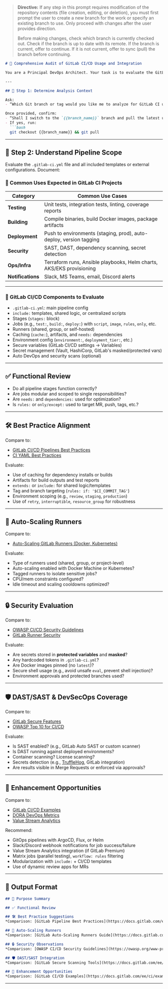 > **Directive:**
> If any step in this prompt requires modification of the repository contents (file creation, editing, or deletion), you must first prompt the user to create a new branch for the work or specify an existing branch to use. Only proceed with changes after the user provides direction.
> 
> Before making changes, check which branch is currently checked out. Check if the branch is up to date with its remote. If the branch is current, offer to continue. If it is not current, offer to sync (pull) the branch before continuing.
````markdown
# 🧪 Comprehensive Audit of GitLab CI/CD Usage and Integration

You are a Principal DevOps Architect. Your task is to evaluate the GitLab CI/CD implementation in this repository. Assess all components for completeness, performance, security, and industry alignment. Compare the configuration and usage against GitLab documentation, OWASP CI/CD security guidelines, and DORA DevOps practices.

---

## 🎯 Step 1: Determine Analysis Context

Ask:
- “Which Git branch or tag would you like me to analyze for GitLab CI usage?”

Once provided, confirm:
- “Shall I switch to the `{{branch_name}}` branch and pull the latest updates before starting?”
- If yes, run:
  ```bash
  git checkout {{branch_name}} && git pull
````

---

## 🧰 Step 2: Understand Pipeline Scope

Evaluate the `.gitlab-ci.yml` file and all included templates or external configurations. Document:

### 📌 Common Uses Expected in GitLab CI Projects

| Category          | Common Use Cases                                                     |
| ----------------- | -------------------------------------------------------------------- |
| **Testing**       | Unit tests, integration tests, linting, coverage reports             |
| **Building**      | Compile binaries, build Docker images, package artifacts             |
| **Deployment**    | Push to environments (staging, prod), auto-deploy, version tagging   |
| **Security**      | SAST, DAST, dependency scanning, secret detection                    |
| **Ops/Infra**     | Terraform runs, Ansible playbooks, Helm charts, AKS/EKS provisioning |
| **Notifications** | Slack, MS Teams, email, Discord alerts                               |

---

### 🧱 GitLab CI/CD Components to Evaluate

* `.gitlab-ci.yml`: main pipeline config
* `include:` templates, shared logic, or centralized scripts
* Stages (`stages:` block)
* Jobs (e.g., `test:`, `build:`, `deploy:`) with `script`, `image`, `rules`, `only`, etc.
* Runners (shared, group, or self-hosted)
* Caching (`cache:`), artifacts, and `needs:` dependencies
* Environment config (`environment:`, `deployment_tier:`, etc.)
* Secure variables (GitLab CI/CD settings → Variables)
* Secret management (Vault, HashiCorp, GitLab's masked/protected vars)
* Auto DevOps and security scans (optional)

---

## ✅ Functional Review

* Do all pipeline stages function correctly?
* Are jobs modular and scoped to single responsibilities?
* Are `needs:` and `dependencies:` used for optimization?
* Is `rules:` or `only/except:` used to target MR, push, tags, etc.?

---

## 🛠️ Best Practice Alignment

Compare to:

* [GitLab CI/CD Pipelines Best Practices](https://docs.gitlab.com/ee/ci/pipelines/best_practices.html)
* [CI YAML Best Practices](https://docs.gitlab.com/ee/ci/yaml/)

Evaluate:

* Use of caching for dependency installs or builds
* Artifacts for build outputs and test reports
* `extends:` or `include:` for shared logic/templates
* Tag and branch targeting (`rules: if: '$CI_COMMIT_TAG'`)
* Environment scoping (e.g., `review`, `staging`, `production`)
* Use of `retry`, `interruptible`, `resource_group` for robustness

---

## 🔄 Auto-Scaling Runners

Compare to:

* [Auto-Scaling GitLab Runners (Docker, Kubernetes)](https://docs.gitlab.com/runner/configuration/autoscale.html)

Evaluate:

* Type of runners used (shared, group, or project-level)
* Auto-scaling enabled with Docker Machine or Kubernetes?
* Tagged runners to isolate sensitive jobs?
* CPU/mem constraints configured?
* Idle timeout and scaling cooldowns optimized?

---

## 🔒 Security Evaluation

Compare to:

* [OWASP CI/CD Security Guidelines](https://owasp.org/www-project-cicd-security-guideline/)
* [GitLab Runner Security](https://docs.gitlab.com/runner/security/)

Evaluate:

* Are secrets stored in **protected variables** and **masked**?
* Any hardcoded tokens in `.gitlab-ci.yml`?
* Are Docker images pinned (no `latest`)?
* Secure shell usage (e.g., avoid unsafe `eval`, prevent shell injection)?
* Environment approvals and protected branches used?

---

## 🛡️ DAST/SAST & DevSecOps Coverage

Compare to:

* [GitLab Secure Features](https://docs.gitlab.com/ee/user/application_security/)
* [OWASP Top 10 for CI/CD](https://owasp.org/www-project-cicd-security-guideline/#top-10)

Evaluate:

* Is SAST enabled? (e.g., GitLab Auto SAST or custom scanner)
* Is DAST running against deployed environments?
* Container scanning? License scanning?
* Secrets detection (e.g., [TruffleHog](https://github.com/trufflesecurity/trufflehog), GitLab integration)
* Are results visible in Merge Requests or enforced via approvals?

---

## 🚀 Enhancement Opportunities

Compare to:

* [GitLab CI/CD Examples](https://docs.gitlab.com/ee/ci/examples/)
* [DORA DevOps Metrics](https://cloud.google.com/devops)
* [Value Stream Analytics](https://docs.gitlab.com/ee/user/analytics/value_stream_analytics.html)

Recommend:

* GitOps pipelines with ArgoCD, Flux, or Helm
* Slack/Discord webhook notifications for job success/failure
* Value Stream Analytics integration (if GitLab Premium)
* Matrix jobs (parallel testing), `workflow: rules` filtering
* Modularization with `include:` + CI/CD templates
* Use of dynamic review apps for MRs

---

## 🧾 Output Format

```markdown
## 📌 Purpose Summary

## ✅ Functional Review

## 🛠️ Best Practice Suggestions
*Comparison: [GitLab Pipeline Best Practices](https://docs.gitlab.com/ee/ci/pipelines/best_practices.html)*

## 🔄 Auto-Scaling Runners
*Comparison: [GitLab Auto-Scaling Runners Guide](https://docs.gitlab.com/runner/configuration/autoscale.html)*

## 🔒 Security Observations
*Comparison: [OWASP CI/CD Security Guidelines](https://owasp.org/www-project-cicd-security-guideline/)*

## 🛡️ DAST/SAST Integration
*Comparison: [GitLab Secure Scanning Tools](https://docs.gitlab.com/ee/user/application_security/)*

## 🚀 Enhancement Opportunities
*Comparison: [GitLab CI/CD Examples](https://docs.gitlab.com/ee/ci/examples/)*
```

---